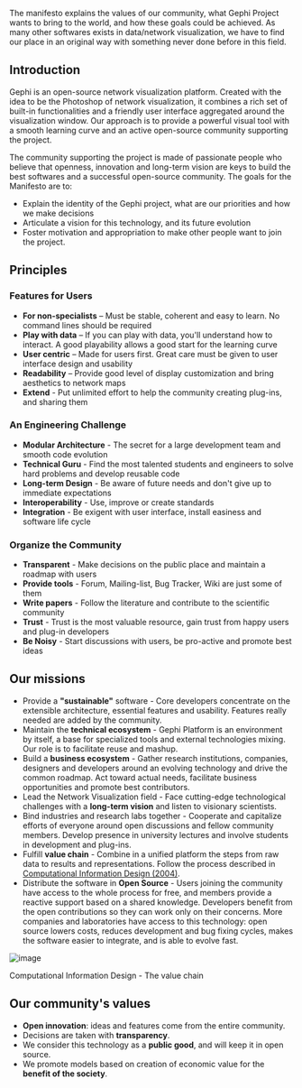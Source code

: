 The manifesto explains the values of our community, what Gephi Project wants to bring to the world, and how these goals could be achieved. As many other softwares exists in data/network visualization, we have to find our place in an original way with something never done before in this field.

## Introduction

Gephi is an open-source network visualization platform. Created with the idea to be the Photoshop of network visualization, it combines a rich set of built-in functionalities and a friendly user interface aggregated around the visualization window. Our approach is to provide a powerful visual tool with a smooth learning curve and an active open-source community supporting the project.

The community supporting the project is made of passionate people who believe that openness, innovation and long-term vision are keys to build the best softwares and a successful open-source community.
The goals for the Manifesto are to:

- Explain the identity of the Gephi project, what are our priorities and how we make decisions
- Articulate a vision for this technology, and its future evolution
- Foster motivation and appropriation to make other people want to join the project.

## Principles

### Features for Users

- **For non-specialists** – Must be stable, coherent and easy to learn. No command lines should be required
- **Play with data** – If you can play with data, you'll understand how to interact. A good playability allows a good start for the learning curve
- **User centric** – Made for users first. Great care must be given to user interface design and usability
- **Readability** – Provide good level of display customization and bring aesthetics to network maps
- **Extend** - Put unlimited effort to help the community creating plug-ins, and sharing them

### An Engineering Challenge

- **Modular Architecture** - The secret for a large development team and smooth code evolution
- **Technical Guru** - Find the most talented students and engineers to solve hard problems and develop reusable code
- **Long-term Design** - Be aware of future needs and don't give up to immediate expectations
- **Interoperability** - Use, improve or create standards
- **Integration** - Be exigent with user interface, install easiness and software life cycle

### Organize the Community

- **Transparent** - Make decisions on the public place and maintain a roadmap with users
- **Provide tools** - Forum, Mailing-list, Bug Tracker, Wiki are just some of them
- **Write papers** - Follow the literature and contribute to the scientific community
- **Trust** - Trust is the most valuable resource, gain trust from happy users and plug-in developers
- **Be Noisy** - Start discussions with users, be pro-active and promote best ideas

## Our missions

- Provide a **"sustainable"** software - Core developers concentrate on the extensible architecture, essential features and usability. Features really needed are added by the community.
- Maintain the **technical ecosystem** - Gephi Platform is an environment by itself, a base for specialized tools and external technologies mixing. Our role is to facilitate reuse and mashup.
- Build a **business ecosystem** - Gather research institutions, companies, designers and developers around an evolving technology and drive the common roadmap. Act toward actual needs, facilitate business opportunities and promote best contributors.
- Lead the Network Visualization field - Face cutting-edge technological challenges with a **long-term vision** and listen to visionary scientists.
- Bind industries and research labs together - Cooperate and capitalize efforts of everyone around open discussions and fellow community members. Develop presence in university lectures and involve students in development and plug-ins.
- Fulfill **value chain** - Combine in a unified platform the steps from raw data to results and representations. Follow the process described in [Computational Information Design (2004)](http://benfry.com/phd/).
- Distribute the software in **Open Source** - Users joining the community have access to the whole process for free, and members provide a reactive support based on a shared knowledge. Developers benefit from the open contributions so they can work only on their concerns. More companies and laboratories have access to this technology: open source lowers costs, reduces development and bug fixing cycles, makes the software easier to integrate, and is able to evolve fast.

![image](https://cloud.githubusercontent.com/assets/177962/5592950/ea7701fc-91eb-11e4-8160-0a372244d9a9.png)

Computational Information Design - The value chain

## Our community's values

- **Open innovation**: ideas and features come from the entire community.
- Decisions are taken with **transparency**.
- We consider this technology as a **public good**, and will keep it in open source.
- We promote models based on creation of economic value for the **benefit of the society**.